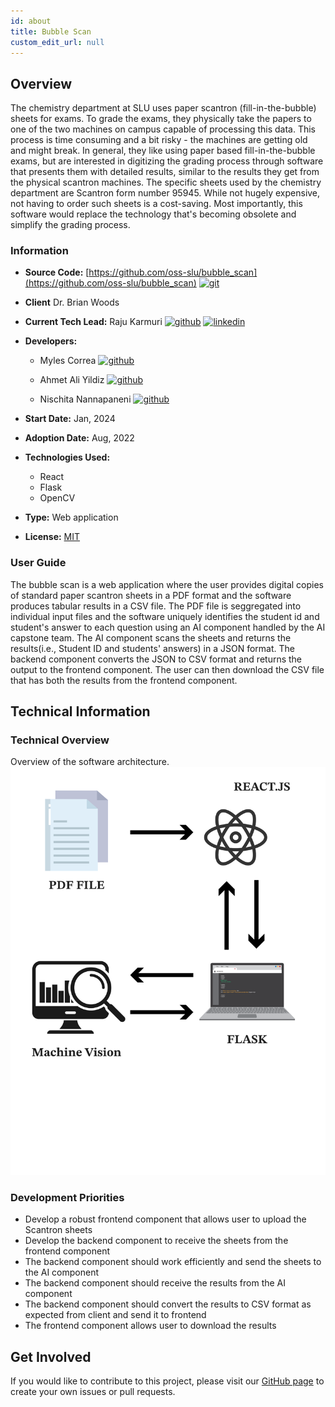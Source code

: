 ```yaml
---
id: about
title: Bubble Scan
custom_edit_url: null
---
```


<!-- A header image is optional; if used should be no greater than 200x600 -->
<!--![Header Alt Text](header.png) -->

## Overview

The chemistry department at SLU uses paper scantron (fill-in-the-bubble) sheets for exams. To grade the exams, they physically take the papers to one of the two machines on campus capable of processing this data. This process is time consuming and a bit risky - the machines are getting old and might break. In general, they like using paper based fill-in-the-bubble exams, but are interested in digitizing the grading process through software that presents them with detailed results, similar to the results they get from the physical scantron machines. The specific sheets used by the chemistry department are Scantron form number 95945. While not hugely expensive, not having to order such sheets is a cost-saving. Most importantly, this software would replace the technology that's becoming obsolete and simplify the grading process.

### Information

- **Source Code:** [https://github.com/oss-slu/bubble_scan](https://github.com/oss-slu/bubble_scan) [<img src="/img/git-alt.svg" alt="git" width="25" height="25" />](https://github.com/oss-slu/bubble_scan)

- **Client** Dr. Brian Woods
- **Current Tech Lead:** Raju Karmuri [<img src="/img/github.svg" alt="github" width="25" height="25" />](https://github.com/rkarmuri) [<img src="/img/linkedin.svg" alt="linkedin" width="25" height="25" />](https://www.linkedin.com/in/rajukarmuri731/)
- **Developers:**

  - Myles Correa [<img src="/img/github.svg" alt="github" width="25" height="25" />](https://github.com/mylescorrea)

  - Ahmet Ali Yildiz [<img src="/img/github.svg" alt="github" width="25" height="25" />](https://github.com/yildizahmetali)

  - Nischita Nannapaneni [<img src="/img/github.svg" alt="github" width="25" height="25" />](https://github.com/nneni)

- **Start Date:** Jan, 2024
- **Adoption Date:** Aug, 2022
- **Technologies Used:**
  - React
  - Flask
  - OpenCV
- **Type:** Web application
- **License:** [MIT](https://opensource.org/license/mit)

### User Guide

The bubble scan is a web application where the user provides digital copies of standard paper scantron sheets in a PDF format and the software produces tabular results in a CSV file. The PDF file is seggregated into individual input files and the software uniquely identifies the student id and student's answer to each question using an AI component handled by the AI capstone team. The AI component scans the sheets and returns the results(i.e., Student ID and students' answers) in a JSON format. The backend component converts the JSON to CSV format and returns the output to the frontend component. The user can then download the CSV file that has both the results from the frontend component.

## Technical Information

### Technical Overview

Overview of the software architecture.
![Software Architecture](architecture.png)

### Development Priorities

- Develop a robust frontend component that allows user to upload the Scantron sheets
- Develop the backend component to receive the sheets from the frontend component
- The backend component should work efficiently and send the sheets to the AI component
- The backend component should receive the results from the AI component
- The backend component should convert the results to CSV format as expected from client and send it to frontend
- The frontend component allows user to download the results

## Get Involved

If you would like to contribute to this project, please visit our [GitHub page](https://github.com/oss-slu/bubble_scan) to create your own issues or pull requests.
